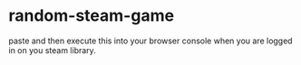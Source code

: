 # random-steam-game

paste and then execute this into your browser console when you are logged in on you steam library.
